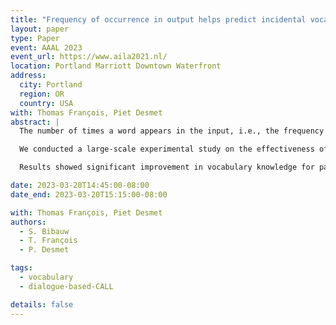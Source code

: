 ```yaml
---
title: "Frequency of occurrence in output helps predict incidental vocabulary learning"
layout: paper
type: Paper
event: AAAL 2023
event_url: https://www.aila2021.nl/
location: Portland Marriott Downtown Waterfront
address:
  city: Portland
  region: OR
  country: USA
with: Thomas François, Piet Desmet
abstract: |
  The number of times a word appears in the input, i.e., the frequency of occurrence, is a well-known factor influencing incidental vocabulary acquisition (Webb, 2020). However, paradoxically, the frequency of occurrence has only a medium predicting power in vocabulary learning, around r = .34 (Uchihara et al., 2019). Our study proposes to look at how _productive_ uses of the target words help understand and predict incidental vocabulary acquisition, complementing the vision of frequency of occurrence in input by looking at output too in a productive task.

  We conducted a large-scale experimental study on the effectiveness of dialogue-based CALL (here, a game allowing players to discuss with computer-controlled conversational agents) for vocabulary learning. In a pretest-posttest experiment, 215 Dutch-speaking teenage learners of French were tested on their receptive and productive knowledge of target words encountered in the dialogue-based CALL interactions.

  Results showed significant improvement in vocabulary knowledge for participants in the experimental condition in both the meaning-recognition (d = 1.16) and form-recall tests (d = 0.59). The frequency of occurrence in input (actual encounters for each participant) was the best predictor for receptive vocabulary learning (r = .27 \*\*\*), but the frequency of use in output (actual instances in output for each participant) was the best predictor for productive vocabulary learning (r = .28 \*\*\*). Integrating all results in mixed-effects models, we were able to determine that not only does the frequency of occurrence in output predicts more strongly the posttest scores than input encounters, it also complements it and raises the model predictive power (R² = .66). We propose a model of incidental vocabulary learning in dialogue-based CALL connecting all variables and conclude on the importance of productive practice in lexical acquisition.

date: 2023-03-20T14:45:00-08:00
date_end: 2023-03-20T15:15:00-08:00

with: Thomas François, Piet Desmet
authors:
  - S. Bibauw
  - T. François
  - P. Desmet

tags:
  - vocabulary
  - dialogue-based-CALL

details: false
---
```


